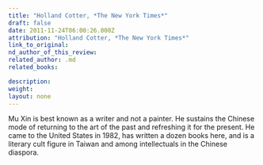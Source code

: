 ```yaml
---
title: "Holland Cotter, *The New York Times*"
draft: false
date: 2011-11-24T06:00:26.000Z
attribution: "Holland Cotter, *The New York Times*"
link_to_original:
nd_author_of_this_review:
related_author: .md
related_books:

description:
weight:
layout: none
---
```

Mu Xin is best known as a writer and not a painter. He sustains the Chinese mode of returning to the art of the past and refreshing it for the present. He came to the United States in 1982, has written a dozen books here, and is a literary cult figure in Taiwan and among intellectuals in the Chinese diaspora.

